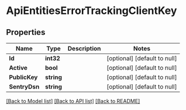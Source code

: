 # ApiEntitiesErrorTrackingClientKey

## Properties
Name | Type | Description | Notes
------------ | ------------- | ------------- | -------------
**Id** | **int32** |  | [optional] [default to null]
**Active** | **bool** |  | [optional] [default to null]
**PublicKey** | **string** |  | [optional] [default to null]
**SentryDsn** | **string** |  | [optional] [default to null]

[[Back to Model list]](../README.md#documentation-for-models) [[Back to API list]](../README.md#documentation-for-api-endpoints) [[Back to README]](../README.md)


